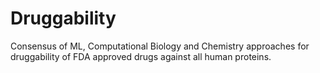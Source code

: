 # Druggability
Consensus of ML, Computational Biology and Chemistry approaches for druggability of FDA approved drugs against all human proteins.
